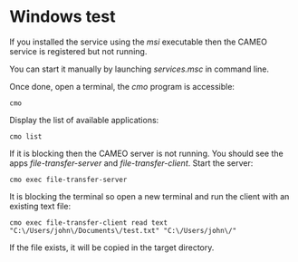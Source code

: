 # Windows test

If you installed the service using the *msi* executable then the CAMEO service is registered but not running.

You can start it manually by launching *services.msc* in command line.

Once done, open a terminal, the *cmo* program is accessible:

```
cmo
```

Display the list of available applications:

```
cmo list
```

If it is blocking then the CAMEO server is not running. You should see the apps *file-transfer-server* and *file-transfer-client*.
Start the server:

```
cmo exec file-transfer-server
```

It is blocking the terminal so open a new terminal and run the client with an existing text file:

```
cmo exec file-transfer-client read text "C:\/Users/john\/Documents\/test.txt" "C:\/Users/john\/"
```

If the file exists, it will be copied in the target directory.
